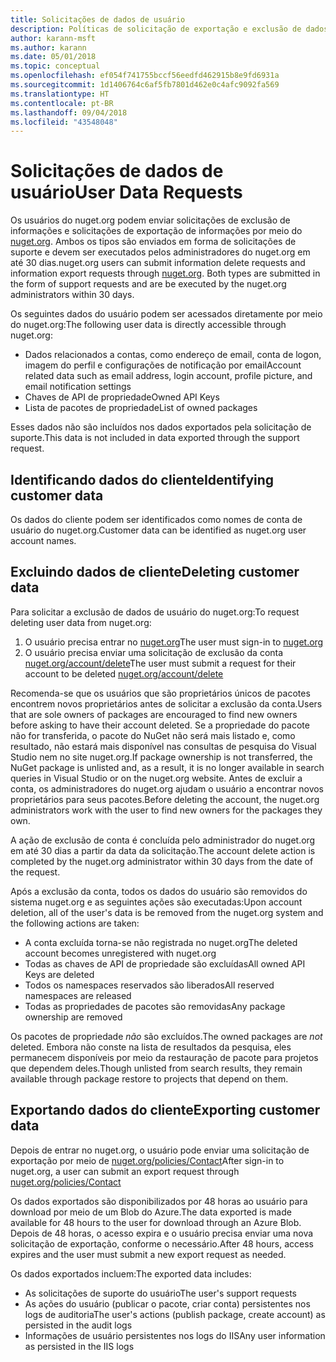 ```yaml
---
title: Solicitações de dados de usuário
description: Políticas de solicitação de exportação e exclusão de dados de usuário
author: karann-msft
ms.author: karann
ms.date: 05/01/2018
ms.topic: conceptual
ms.openlocfilehash: ef054f741755bccf56eedfd462915b8e9fd6931a
ms.sourcegitcommit: 1d1406764c6af5fb7801d462e0c4afc9092fa569
ms.translationtype: HT
ms.contentlocale: pt-BR
ms.lasthandoff: 09/04/2018
ms.locfileid: "43548048"
---
```

# <a name="user-data-requests"></a><span data-ttu-id="5b4c0-103">Solicitações de dados de usuário</span><span class="sxs-lookup"><span data-stu-id="5b4c0-103">User Data Requests</span></span>

<span data-ttu-id="5b4c0-104">Os usuários do nuget.org podem enviar solicitações de exclusão de informações e solicitações de exportação de informações por meio do [nuget.org](https://www.nuget.org). Ambos os tipos são enviados em forma de solicitações de suporte e devem ser executados pelos administradores do nuget.org em até 30 dias.</span><span class="sxs-lookup"><span data-stu-id="5b4c0-104">nuget.org users can submit information delete requests and information export requests through [nuget.org](https://www.nuget.org). Both types are submitted in the form of support requests and are be executed by the nuget.org administrators within 30 days.</span></span>

<span data-ttu-id="5b4c0-105">Os seguintes dados do usuário podem ser acessados diretamente por meio do nuget.org:</span><span class="sxs-lookup"><span data-stu-id="5b4c0-105">The following user data is directly accessible through nuget.org:</span></span>

* <span data-ttu-id="5b4c0-106">Dados relacionados a contas, como endereço de email, conta de logon, imagem do perfil e configurações de notificação por email</span><span class="sxs-lookup"><span data-stu-id="5b4c0-106">Account related data such as email address, login account, profile picture, and email notification settings</span></span>
* <span data-ttu-id="5b4c0-107">Chaves de API de propriedade</span><span class="sxs-lookup"><span data-stu-id="5b4c0-107">Owned API Keys</span></span>
* <span data-ttu-id="5b4c0-108">Lista de pacotes de propriedade</span><span class="sxs-lookup"><span data-stu-id="5b4c0-108">List of owned packages</span></span>

<span data-ttu-id="5b4c0-109">Esses dados não são incluídos nos dados exportados pela solicitação de suporte.</span><span class="sxs-lookup"><span data-stu-id="5b4c0-109">This data is not included in data exported through the support request.</span></span>

## <a name="identifying-customer-data"></a><span data-ttu-id="5b4c0-110">Identificando dados do cliente</span><span class="sxs-lookup"><span data-stu-id="5b4c0-110">Identifying customer data</span></span>

<span data-ttu-id="5b4c0-111">Os dados do cliente podem ser identificados como nomes de conta de usuário do nuget.org.</span><span class="sxs-lookup"><span data-stu-id="5b4c0-111">Customer data can be identified as nuget.org user account names.</span></span>

## <a name="deleting-customer-data"></a><span data-ttu-id="5b4c0-112">Excluindo dados de cliente</span><span class="sxs-lookup"><span data-stu-id="5b4c0-112">Deleting customer data</span></span>

<span data-ttu-id="5b4c0-113">Para solicitar a exclusão de dados de usuário do nuget.org:</span><span class="sxs-lookup"><span data-stu-id="5b4c0-113">To request deleting user data from nuget.org:</span></span>

1. <span data-ttu-id="5b4c0-114">O usuário precisa entrar no [nuget.org](https://www.nuget.org)</span><span class="sxs-lookup"><span data-stu-id="5b4c0-114">The user must sign-in to [nuget.org](https://www.nuget.org)</span></span>
1. <span data-ttu-id="5b4c0-115">O usuário precisa enviar uma solicitação de exclusão da conta [nuget.org/account/delete](https://www.nuget.org/account/delete)</span><span class="sxs-lookup"><span data-stu-id="5b4c0-115">The user must submit a request for their account to be deleted [nuget.org/account/delete](https://www.nuget.org/account/delete)</span></span>

<span data-ttu-id="5b4c0-116">Recomenda-se que os usuários que são proprietários únicos de pacotes encontrem novos proprietários antes de solicitar a exclusão da conta.</span><span class="sxs-lookup"><span data-stu-id="5b4c0-116">Users that are sole owners of packages are encouraged to find new owners before asking to have their account deleted.</span></span> <span data-ttu-id="5b4c0-117">Se a propriedade do pacote não for transferida, o pacote do NuGet não será mais listado e, como resultado, não estará mais disponível nas consultas de pesquisa do Visual Studio nem no site nuget.org.</span><span class="sxs-lookup"><span data-stu-id="5b4c0-117">If package ownership is not transferred, the NuGet package is unlisted and, as a result, it is no longer available in search queries in Visual Studio or on the nuget.org website.</span></span> <span data-ttu-id="5b4c0-118">Antes de excluir a conta, os administradores do nuget.org ajudam o usuário a encontrar novos proprietários para seus pacotes.</span><span class="sxs-lookup"><span data-stu-id="5b4c0-118">Before deleting the account, the nuget.org administrators work with the user to find new owners for the packages they own.</span></span>

<span data-ttu-id="5b4c0-119">A ação de exclusão de conta é concluída pelo administrador do nuget.org em até 30 dias a partir da data da solicitação.</span><span class="sxs-lookup"><span data-stu-id="5b4c0-119">The account delete action is completed by the nuget.org administrator within 30 days from the date of the request.</span></span>

<span data-ttu-id="5b4c0-120">Após a exclusão da conta, todos os dados do usuário são removidos do sistema nuget.org e as seguintes ações são executadas:</span><span class="sxs-lookup"><span data-stu-id="5b4c0-120">Upon account deletion, all of the user's data is be removed from the nuget.org system and the following actions are taken:</span></span>

* <span data-ttu-id="5b4c0-121">A conta excluída torna-se não registrada no nuget.org</span><span class="sxs-lookup"><span data-stu-id="5b4c0-121">The deleted account becomes unregistered with nuget.org</span></span>
* <span data-ttu-id="5b4c0-122">Todas as chaves de API de propriedade são excluídas</span><span class="sxs-lookup"><span data-stu-id="5b4c0-122">All owned API Keys are deleted</span></span>
* <span data-ttu-id="5b4c0-123">Todos os namespaces reservados são liberados</span><span class="sxs-lookup"><span data-stu-id="5b4c0-123">All reserved namespaces are released</span></span>
* <span data-ttu-id="5b4c0-124">Todas as propriedades de pacotes são removidas</span><span class="sxs-lookup"><span data-stu-id="5b4c0-124">Any package ownership are removed</span></span>

<span data-ttu-id="5b4c0-125">Os pacotes de propriedade *não* são excluídos.</span><span class="sxs-lookup"><span data-stu-id="5b4c0-125">The owned packages are *not* deleted.</span></span> <span data-ttu-id="5b4c0-126">Embora não conste na lista de resultados da pesquisa, eles permanecem disponíveis por meio da restauração de pacote para projetos que dependem deles.</span><span class="sxs-lookup"><span data-stu-id="5b4c0-126">Though unlisted from search results, they remain available through package restore to projects that depend on them.</span></span>

## <a name="exporting-customer-data"></a><span data-ttu-id="5b4c0-127">Exportando dados do cliente</span><span class="sxs-lookup"><span data-stu-id="5b4c0-127">Exporting customer data</span></span>

<span data-ttu-id="5b4c0-128">Depois de entrar no nuget.org, o usuário pode enviar uma solicitação de exportação por meio de [nuget.org/policies/Contact](https://www.nuget.org/policies/Contact)</span><span class="sxs-lookup"><span data-stu-id="5b4c0-128">After sign-in to nuget.org, a user can submit an export request through [nuget.org/policies/Contact](https://www.nuget.org/policies/Contact)</span></span>

<span data-ttu-id="5b4c0-129">Os dados exportados são disponibilizados por 48 horas ao usuário para download por meio de um Blob do Azure.</span><span class="sxs-lookup"><span data-stu-id="5b4c0-129">The data exported is made available for 48 hours to the user for download through an Azure Blob.</span></span> <span data-ttu-id="5b4c0-130">Depois de 48 horas, o acesso expira e o usuário precisa enviar uma nova solicitação de exportação, conforme o necessário.</span><span class="sxs-lookup"><span data-stu-id="5b4c0-130">After 48 hours, access expires and the user must submit a new export request as needed.</span></span>

<span data-ttu-id="5b4c0-131">Os dados exportados incluem:</span><span class="sxs-lookup"><span data-stu-id="5b4c0-131">The exported data includes:</span></span>

* <span data-ttu-id="5b4c0-132">As solicitações de suporte do usuário</span><span class="sxs-lookup"><span data-stu-id="5b4c0-132">The user's support requests</span></span>
* <span data-ttu-id="5b4c0-133">As ações do usuário (publicar o pacote, criar conta) persistentes nos logs de auditoria</span><span class="sxs-lookup"><span data-stu-id="5b4c0-133">The user's actions (publish package, create account) as persisted in the audit logs</span></span>
* <span data-ttu-id="5b4c0-134">Informações de usuário persistentes nos logs do IIS</span><span class="sxs-lookup"><span data-stu-id="5b4c0-134">Any user information as persisted in the IIS logs</span></span>
